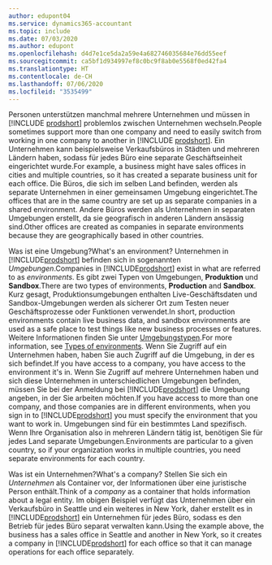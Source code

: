 ```yaml
---
author: edupont04
ms.service: dynamics365-accountant
ms.topic: include
ms.date: 07/03/2020
ms.author: edupont
ms.openlocfilehash: d4d7e1ce5da2a59e4a682746035684e76dd55eef
ms.sourcegitcommit: ca5bf1d934997ef8c0bc9f8ab0e5568f0ed42fa4
ms.translationtype: HT
ms.contentlocale: de-CH
ms.lasthandoff: 07/06/2020
ms.locfileid: "3535499"
---
```

<span data-ttu-id="b3359-101">Personen unterstützen manchmal mehrere Unternehmen und müssen in [!INCLUDE [prodshort](prodshort.md)] problemlos zwischen Unternehmen wechseln.</span><span class="sxs-lookup"><span data-stu-id="b3359-101">People sometimes support more than one company and need to easily switch from working in one company to another in [!INCLUDE [prodshort](prodshort.md)].</span></span> <span data-ttu-id="b3359-102">Ein Unternehmen kann beispielsweise Verkaufsbüros in Städten und mehreren Ländern haben, sodass für jedes Büro eine separate Geschäftseinheit eingerichtet wurde.</span><span class="sxs-lookup"><span data-stu-id="b3359-102">For example, a business might have sales offices in cities and multiple countries, so it has created a separate business unit for each office.</span></span> <span data-ttu-id="b3359-103">Die Büros, die sich im selben Land befinden, werden als separate Unternehmen in einer gemeinsamen Umgebung eingerichtet.</span><span class="sxs-lookup"><span data-stu-id="b3359-103">The offices that are in the same country are set up as separate companies in a shared environment.</span></span> <span data-ttu-id="b3359-104">Andere Büros werden als Unternehmen in separaten Umgebungen erstellt, da sie geografisch in anderen Ländern ansässig sind.</span><span class="sxs-lookup"><span data-stu-id="b3359-104">Other offices are created as companies in separate environments because they are geographically based in other countries.</span></span>  

<span data-ttu-id="b3359-105">Was ist eine Umgebung?</span><span class="sxs-lookup"><span data-stu-id="b3359-105">What's an environment?</span></span> <span data-ttu-id="b3359-106">Unternehmen in [!INCLUDE[prodshort](prodshort.md)] befinden sich in sogenannten *Umgebungen*.</span><span class="sxs-lookup"><span data-stu-id="b3359-106">Companies in [!INCLUDE[prodshort](prodshort.md)] exist in what are referred to as *environments*.</span></span> <span data-ttu-id="b3359-107">Es gibt zwei Typen von Umgebungen, **Produktion** und **Sandbox**.</span><span class="sxs-lookup"><span data-stu-id="b3359-107">There are two types of environments, **Production** and **Sandbox**.</span></span> <span data-ttu-id="b3359-108">Kurz gesagt, Produktionsumgebungen enthalten Live-Geschäftsdaten und Sandbox-Umgebungen werden als sicherer Ort zum Testen neuer Geschäftsprozesse oder Funktionen verwendet.</span><span class="sxs-lookup"><span data-stu-id="b3359-108">In short, production environments contain live business data, and sandbox environments are used as a safe place to test things like new business processes or features.</span></span> <span data-ttu-id="b3359-109">Weitere Informationen finden Sie unter [Umgebungstypen](/dynamics365/business-central/dev-itpro/administration/tenant-admin-center-environments#types-of-environments).</span><span class="sxs-lookup"><span data-stu-id="b3359-109">For more information, see [Types of environments](/dynamics365/business-central/dev-itpro/administration/tenant-admin-center-environments#types-of-environments).</span></span> <span data-ttu-id="b3359-110">Wenn Sie Zugriff auf ein Unternehmen haben, haben Sie auch Zugriff auf die Umgebung, in der es sich befindet.</span><span class="sxs-lookup"><span data-stu-id="b3359-110">If you have access to a company, you have access to the environment it's in.</span></span> <span data-ttu-id="b3359-111">Wenn Sie Zugriff auf mehrere Unternehmen haben und sich diese Unternehmen in unterschiedlichen Umgebungen befinden, müssen Sie bei der Anmeldung bei [!INCLUDE[prodshort](prodshort.md)] die Umgebung angeben, in der Sie arbeiten möchten.</span><span class="sxs-lookup"><span data-stu-id="b3359-111">If you have access to more than one company, and those companies are in different environments, when you sign in to [!INCLUDE[prodshort](prodshort.md)] you must specify the environment that you want to work in.</span></span> <span data-ttu-id="b3359-112">Umgebungen sind für ein bestimmtes Land spezifisch. Wenn Ihre Organisation also in mehreren Ländern tätig ist, benötigen Sie für jedes Land separate Umgebungen.</span><span class="sxs-lookup"><span data-stu-id="b3359-112">Environments are particular to a given country, so if your organization works in multiple countries, you need separate environments for each country.</span></span>  

<span data-ttu-id="b3359-113">Was ist ein Unternehmen?</span><span class="sxs-lookup"><span data-stu-id="b3359-113">What's a company?</span></span> <span data-ttu-id="b3359-114">Stellen Sie sich ein *Unternehmen* als Container vor, der Informationen über eine juristische Person enthält.</span><span class="sxs-lookup"><span data-stu-id="b3359-114">Think of a *company* as a container that holds information about a legal entity.</span></span> <span data-ttu-id="b3359-115">Im obigen Beispiel verfügt das Unternehmen über ein Verkaufsbüro in Seattle und ein weiteres in New York, daher erstellt es in [!INCLUDE[prodshort](prodshort.md)] ein Unternehmen für jedes Büro, sodass es den Betrieb für jedes Büro separat verwalten kann.</span><span class="sxs-lookup"><span data-stu-id="b3359-115">Using the example above, the business has a sales office in Seattle and another in New York, so it creates a company in [!INCLUDE[prodshort](prodshort.md)] for each office so that it can manage operations for each office separately.</span></span>  
